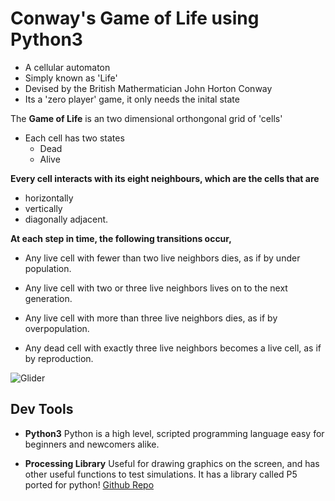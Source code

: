 # Conway's Game of Life using Python3

*	A cellular automaton
*	Simply known as 'Life'
*	Devised by the British Mathermatician John Horton Conway
*	Its a 'zero player' game, it only needs the inital state 

The **Game of Life** is an two dimensional orthongonal grid of 'cells' 

*	Each cell has two states
	*	Dead
	*	Alive

**Every cell interacts with its eight neighbours, which are the cells that are**
 
*	horizontally
*	vertically
*	diagonally adjacent. 

**At each step in time, the following transitions occur,**

*	Any live cell with fewer than two live neighbors dies, as if by under population.

*	Any live cell with two or three live neighbors lives on to the next generation.

*	Any live cell with more than three live neighbors dies, as if by overpopulation.

*	Any dead cell with exactly three live neighbors becomes a live cell, as if by reproduction.

![Glider](https://en.wikipedia.org/wiki/Wikipedia:Featured_picture_candidates/Game_of_Life_glider#/media/File:Game_of_life_animated_glider.gif) 

## Dev Tools 

*	**Python3**
	Python is a high level, scripted programming language easy for beginners and newcomers alike. 

*	**Processing Library**
	Useful for drawing graphics on the screen, and has other useful functions to test simulations. It has a library called P5 ported for python! [Github Repo](https://github.com/p5py/p5) 
	
	

